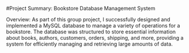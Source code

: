 #Project Summary: Bookstore Database Management System

Overview:
As part of this group project, I successfully designed and implemented a MySQL database to manage a variety of operations for a bookstore. The database was structured to store essential information about books, authors, customers, orders, shipping, and more, providing a system for efficiently managing and retrieving large amounts of data.

